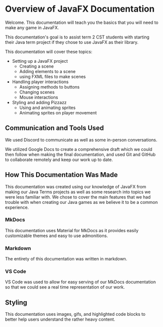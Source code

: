 # Overview of JavaFX Documentation
Welcome. This documentation will teach you the basics that you will need to make any game in JavaFX.

This documentation's goal is to assist term 2 CST students with starting their Java term project if they chose to use JavaFX as their library. 

This documentation will cover these topics:
- Setting up a JavaFX project
    - Creating a scene
    - Adding elements to a scene
    - using FXML files to make scenes
- Handling player interactions
    - Assigning methods to buttons
    - Changing scenes
    - Mouse interactions
- Styling and adding Pizzazz
    - Using and animating sprites
    - Animating sprites on player movement

## Communication and Tools Used
We used Discord to communicate as well as some in-person conversations.

We utilized Google Docs to create a comprehensive draft which we could then follow when making the final documentation, and used Git and GitHub to collaborate remotely and keep our work up to date.

## How This Documentation Was Made
This documentation was created using our knowledge of JavaFX from making our Java Terms projects as well as some research into topics we were less familiar with. We chose to cover the main features that we had trouble with when creating our Java games as we believe it to be a common experience.

### MkDocs
This documentation uses Material for MkDocs as it provides easily customizable themes and easy to use admonitions.

### Markdown
The entirety of this documentation was written in markdown.

### VS Code
VS Code was used to allow for easy serving of our MkDocs documentation so that we could see a real time representation of our work.

## Styling
This documentation uses images, gifs, and highlighted code blocks to better help users understand the rather heavy content.